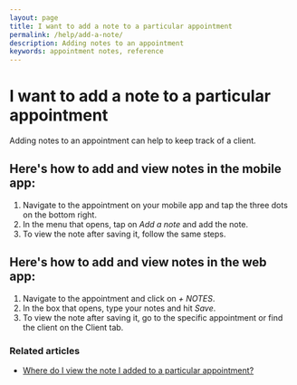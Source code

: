 ```yaml
---
layout: page
title: I want to add a note to a particular appointment
permalink: /help/add-a-note/
description: Adding notes to an appointment
keywords: appointment notes, reference
---
```


# I want to add a note to a particular appointment

Adding notes to an appointment can help to keep track of a client.

## Here's how to add and view notes in the mobile app:

1. Navigate to the appointment on your mobile app and tap the three dots on the bottom right.
2. In the menu that opens, tap on *Add a note* and add the note.
3. To view the note after saving it, follow the same steps.

## Here's how to add and view notes in the web app:

1. Navigate to the appointment and click on *+ NOTES*.
2. In the box that opens, type your notes and hit *Save*.
3. To view the note after saving it, go to the specific appointment or find the client on the Client tab.

### Related articles

* [Where do I view the note I added to a particular appointment?](/help/view-a-note)
